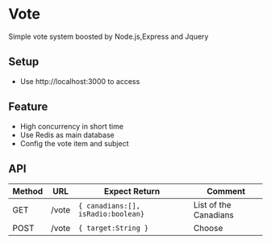 # Vote
Simple vote system boosted by Node.js,Express and Jquery

## Setup
* Use http://localhost:3000 to access

## Feature
* High concurrency in short time
* Use Redis as main database
* Config the vote item and subject


## API

Method | URL | Expect Return | Comment
--- | --- | --- | ---
GET | /vote | `{ canadians:[], isRadio:boolean}`| List of the Canadians
POST| /vote | `{ target:String }`| Choose

